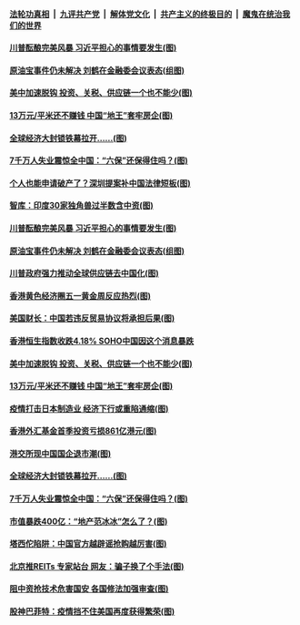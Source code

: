 ####  [法轮功真相](../../../../basic/blob/master/README.md?t=05051531) &nbsp;|&nbsp; [九评共产党](../../../../9ping.md/blob/master/README.md?t=05051531) &nbsp;|&nbsp; [解体党文化](../../../../jtdwh.md/blob/master/README.md?t=05051531)  &nbsp;|&nbsp; [共产主义的终极目的](../../../../gczydzjmd.md/blob/master/README.md?t=05051531) &nbsp;|&nbsp; [魔鬼在统治我们的世界](../../../../mgztzwmdsj.md/blob/master/README.md?t=05051531) 

#### [川普酝酿完美风暴 习近平担心的事情要发生(图)](../pages/p5/932116.md?t=05051531) 

#### [原油宝事件仍未解决 刘鹤在金融委会议表态(组图)](../pages/p5/932122.md?t=05051531) 

#### [美中加速脱钩 投资、关税、供应链一个也不能少(图)](../pages/p5/932099.md?t=05051531) 

#### [13万元/平米还不赚钱 中国“地王”套牢房企(图)](../pages/p5/932092.md?t=05051531) 

#### [全球经济大封锁铁幕拉开……(图)](../pages/p5/932024.md?t=05051531) 

#### [7千万人失业震惊全中国：“六保”还保得住吗？(图)](../pages/p5/932049.md?t=05051531) 

#### [个人也能申请破产了？深圳提案补中国法律短板(图)](../pages/p5/932176.md?t=05051531) 

#### [智库：印度30家独角兽过半数含中资(图)](../pages/p5/932174.md?t=05051531) 

#### [川普酝酿完美风暴 习近平担心的事情要发生(图)](../pages/p5/932116.md?t=05051531) 

#### [原油宝事件仍未解决 刘鹤在金融委会议表态(组图)](../pages/p5/932122.md?t=05051531) 

#### [川普政府强力推动全球供应链去中国化(图)](../pages/p5/932143.md?t=05051531) 

#### [香港黄色经济圈五一黄金周反应热烈(图)](../pages/p5/932137.md?t=05051531) 

#### [美国财长：中国若违反贸易协议将承担后果(图)](../pages/p5/932134.md?t=05051531) 

#### [香港恒生指数收跌4.18% SOHO中国因这个消息暴跌](../pages/p5/932100.md?t=05051531) 

#### [美中加速脱钩 投资、关税、供应链一个也不能少(图)](../pages/p5/932099.md?t=05051531) 

#### [13万元/平米还不赚钱 中国“地王”套牢房企(图)](../pages/p5/932092.md?t=05051531) 

#### [疫情打击日本制造业 经济下行或重陷通缩(图)](../pages/p5/932084.md?t=05051531) 

#### [香港外汇基金首季投资亏损861亿港元(图)](../pages/p5/932077.md?t=05051531) 

#### [港交所现中国国企退市潮(图)](../pages/p5/932073.md?t=05051531) 

#### [全球经济大封锁铁幕拉开……(图)](../pages/p5/932024.md?t=05051531) 

#### [7千万人失业震惊全中国：“六保”还保得住吗？(图)](../pages/p5/932049.md?t=05051531) 

#### [市值暴跌400亿：“地产范冰冰”怎么了？(图)](../pages/p5/932046.md?t=05051531) 

#### [塔西佗陷阱：中国官方越辟谣抢购越厉害(图)](../pages/p5/932033.md?t=05051531) 

#### [北京推REITs 专家站台 网友：骗子换了个手法(图)](../pages/p5/932050.md?t=05051531) 

#### [阻中资抢技术危害国安 各国修法加强审查(图)](../pages/p5/932048.md?t=05051531) 

#### [股神巴菲特：疫情挡不住美国再度获得繁荣(图)](../pages/p5/932047.md?t=05051531) 

